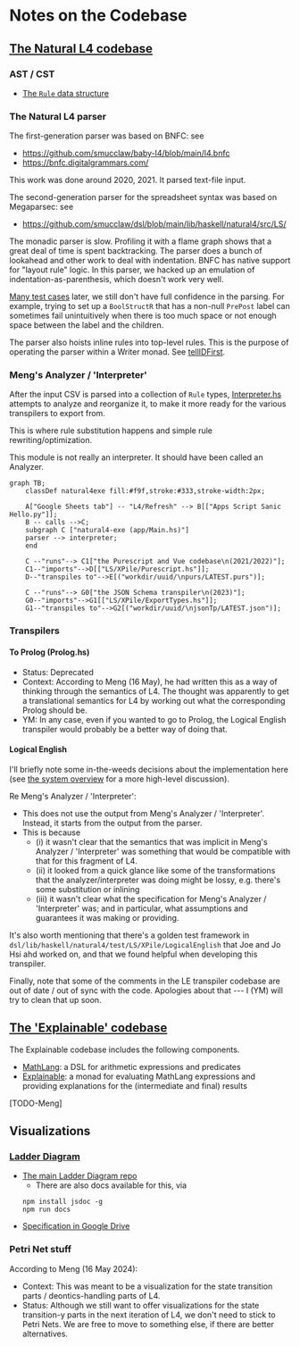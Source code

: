 # Notes on the Codebase


## [The Natural L4 codebase](https://github.com/smucclaw/dsl/tree/main/lib/haskell/natural4)

### AST / CST

* [The `Rule` data structure](./rule_ast.md)

### The Natural L4 parser

The first-generation parser was based on BNFC: see
- https://github.com/smucclaw/baby-l4/blob/main/l4.bnfc
- https://bnfc.digitalgrammars.com/

This work was done around 2020, 2021. It parsed text-file input.

The second-generation parser for the spreadsheet syntax was based on Megaparsec: see
- https://github.com/smucclaw/dsl/blob/main/lib/haskell/natural4/src/LS/

The monadic parser is slow. Profiling it with a flame graph shows that
a great deal of time is spent backtracking. The parser does a bunch of
lookahead and other work to deal with indentation. BNFC has native
support for "layout rule" logic. In this parser, we hacked up an emulation of indentation-as-parenthesis, which doesn't work very well.

[Many test
cases](https://github.com/smucclaw/dsl/blob/main/lib/haskell/natural4/test/Parsing/megaparsing/)
later, we still don't have full confidence in the parsing. For
example, trying to set up a `BoolStructR` that has a non-null `PrePost`
label can sometimes fail unintuitively when there is too much space or
not enough space between the label and the children.

The parser also hoists inline rules into top-level rules. This is the purpose of operating the parser within a Writer monad. See [tellIDFirst](https://github.com/smucclaw/dsl/blob/main/lib/haskell/natural4/src/LS/Tokens.hs#L1035-L1036).

### Meng's Analyzer / 'Interpreter'

After the input CSV is parsed into a collection of `Rule` types,
[Interpreter.hs](https://github.com/smucclaw/dsl/blob/main/lib/haskell/natural4/src/LS/Interpreter.hs)
attempts to analyze and reorganize it, to make it more ready for the
various transpilers to export from.

This is where rule substitution happens and simple rule rewriting/optimization.

This module is not really an interpreter. It should have been called an Analyzer.


```mermaid
graph TB;
    classDef natural4exe fill:#f9f,stroke:#333,stroke-width:2px;

    A["Google Sheets tab"] -- "L4/Refresh" --> B[["Apps Script Sanic Hello.py"]];
	B -- calls -->C;
    subgraph C ["natural4-exe (app/Main.hs)"]
    parser --> interpreter;
    end
	
	C --"runs"--> C1["the Purescript and Vue codebase\n(2021/2022)"];
	C1--"imports"-->D[["LS/XPile/Purescript.hs"]];
    D--"transpiles to"-->E[("workdir/uuid/\npurs/LATEST.purs")];

    C --"runs"--> G0["the JSON Schema transpiler\n(2023)"];
	G0--"imports"-->G1[["LS/XPile/ExportTypes.hs"]];
	G1--"transpiles to"-->G2[("workdir/uuid/\njsonTp/LATEST.json")];
```


### Transpilers

#### To Prolog (Prolog.hs)

* Status: Deprecated
* Context: According to Meng (16 May), he had written this as a way of thinking through the semantics of L4. The thought was apparently to get a translational semantics for L4 by working out what the corresponding Prolog should be.
* YM: In any case, even if you wanted to go to Prolog, the Logical English transpiler would probably be a better way of doing that.

#### Logical English

I'll briefly note some in-the-weeds decisions about the implementation here (see [the system overview](../index.md) for a more high-level discussion). 

Re Meng's Analyzer / 'Interpreter':
* This does not use the output from Meng's Analyzer / 'Interpreter'. Instead, it starts from the output from the parser. 
* This is because 
  * (i) it wasn't clear that the semantics that was implicit in Meng's Analyzer / 'Interpreter' was something that would be compatible with that for this fragment of L4.
  * (ii) it looked from a quick glance like some of the transformations that the analyzer/interpreter was doing might be lossy, e.g. there's some substitution or inlining
  * (iii) it wasn't clear what the specification for Meng's Analyzer / 'Interpreter' was; and in particular, what assumptions and guarantees it was making or providing.

It's also worth mentioning that there's a golden test framework in `dsl/lib/haskell/natural4/test/LS/XPile/LogicalEnglish` that Joe and Jo Hsi ahd worked on, and that we found helpful when developing this transpiler.

Finally, note that some of the comments in the LE transpiler codebase are out of date / out of sync with the code. Apologies about that --- I (YM) will try to clean that up soon.

## [The 'Explainable' codebase](https://github.com/smucclaw/dsl/tree/main/lib/haskell/explainable)

The Explainable codebase includes the following components.

- [MathLang](./mathlang.md): a DSL for arithmetic expressions and predicates
- [Explainable](./explainable.md): a monad for evaluating MathLang expressions and providing explanations for the (intermediate and final) results

[TODO-Meng]

## Visualizations

### [Ladder Diagram](https://github.com/smucclaw/ladder-diagram)

* [The main Ladder Diagram repo](https://github.com/smucclaw/ladder-diagram)
  * There are also docs available for this, via
  ```
  npm install jsdoc -g
  npm run docs
  ```
* [Specification in Google Drive](https://drive.google.com/drive/folders/1y7TssfA925VuyuAt8VBaNxlRTo8KyqlS?usp=sharing)

### Petri Net stuff

According to Meng (16 May 2024):

* Context: This was meant to be a visualization for the state transition parts / deontics-handling parts of L4.
* Status: Although we still want to offer visualizations for the state transition-y parts in the next iteration of L4,  we don't need to stick to Petri Nets. We are free to move to something else, if there are better alternatives.
